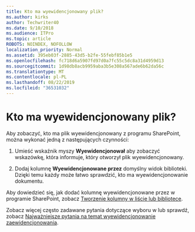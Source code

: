 ```yaml
---
title: Kto ma wyewidencjonowany plik?
ms.author: kirks
author: Techwriter40
ms.date: 9/10/2018
ms.audience: ITPro
ms.topic: article
ROBOTS: NOINDEX, NOFOLLOW
localization_priority: Normal
ms.assetid: 395eb03f-2885-43d5-b2fe-55febf85b1e5
ms.openlocfilehash: fc718d6a5907fd97d0a7fc55c5dc8a31d4959d13
ms.sourcegitcommit: 1d98db8acb9959aba3b5e308a567ade6b62da56c
ms.translationtype: MT
ms.contentlocale: pl-PL
ms.lasthandoff: 08/22/2019
ms.locfileid: "36531032"
---
```

# <a name="who-has-a-file-checked-out"></a>Kto ma wyewidencjonowany plik?

Aby zobaczyć, kto ma plik wyewidencjonowany z programu SharePoint, można wykonać jedną z następujących czynności:
  
1. Umieść wskaźnik myszy **Wyewidencjonował** aby zobaczyć wskazówkę, która informuje, który otworzył plik wyewidencjonowany. 
    
2. Dodaj kolumnę **Wyewidencjonowane przez** domyślny widok biblioteki. Dzięki temu każdy może łatwo sprawdzić, kto ma wyewidencjonowanie dokumentu. 
    
Aby dowiedzieć się, jak dodać kolumnę wyewidencjonowane przez w programie SharePoint, zobacz [Tworzenie kolumny w liście lub bibliotece](https://go.microsoft.com/fwlink/?linkid=2019591). 
  
Zobacz więcej często zadawane pytania dotyczące wyboru w lub sprawdź, zobacz [Najważniejsze pytania na temat wyewidencjonowanie zaewidencjonowania](https://go.microsoft.com/fwlink/?linkid=2018786).
  

